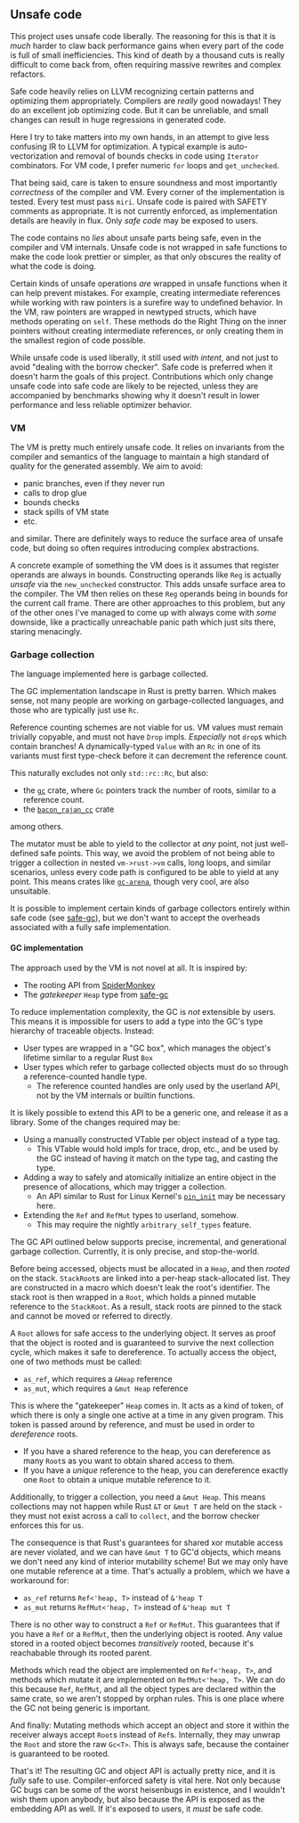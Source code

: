 ## Unsafe code

This project uses unsafe code liberally. The reasoning for this is that it is _much_ harder
to claw back performance gains when every part of the code is full of small inefficiencies.
This kind of death by a thousand cuts is really difficult to come back from, often requiring
massive rewrites and complex refactors.

Safe code heavily relies on LLVM recognizing certain patterns and optimizing them appropriately.
Compilers are _really_ good nowadays! They do an excellent job optimizing code. But it can be
unreliable, and small changes can result in huge regressions in generated code.

Here I try to take matters into my own hands, in an attempt to give less confusing IR to LLVM
for optimization. A typical example is auto-vectorization and removal of bounds checks in code
using `Iterator` combinators. For VM code, I prefer numeric `for` loops and `get_unchecked`. 

That being said, care is taken to ensure soundness and most importantly _correctness_ of the
compiler and VM. Every corner of the implementation is tested. Every test must pass `miri`.
Unsafe code is paired with SAFETY comments as appropriate. It is not currently enforced, as
implementation details are heavily in flux. Only _safe code_ may be exposed to users.

The code contains no _lies_ about unsafe parts being safe, even in the compiler and VM internals.
Unsafe code is not wrapped in safe functions to make the code look prettier or simpler, as that
only obscures the reality of what the code is doing.

Certain kinds of unsafe operations _are_ wrapped in unsafe functions when it can help prevent mistakes.
For example, creating intermediate references while working with raw pointers is a surefire way to
undefined behavior. In the VM, raw pointers are wrapped in newtyped structs, which have methods
operating on `self`. These methods do the Right Thing on the inner pointers without creating
intermediate references, or only creating them in the smallest region of code possible.

While unsafe code is used liberally, it still used _with intent_, and not just to avoid "dealing
with the borrow checker". Safe code is preferred when it doesn't harm the goals of this project.
Contributions which only change unsafe code into safe code are likely to be rejected, unless they
are accompanied by benchmarks showing why it doesn't result in lower performance and less reliable
optimizer behavior.

### VM

The VM is pretty much entirely unsafe code. It relies on invariants from the compiler and semantics
of the language to maintain a high standard of quality for the generated assembly. We aim to avoid:

- panic branches, even if they never run
- calls to drop glue
- bounds checks
- stack spills of VM state
- etc.

and similar. There are definitely ways to reduce the surface area of unsafe code, but doing so
often requires introducing complex abstractions.

A concrete example of something the VM does is it assumes that register operands are
always in bounds. Constructing operands like `Reg` is actually _unsafe_ via the `new_unchecked`
constructor. This adds unsafe surface area to the compiler. The VM then relies on these `Reg`
operands being in bounds for the current call frame. There are other approaches to this problem,
but any of the other ones I've managed to come up with always come with _some_ downside, like a
practically unreachable panic path which just sits there, staring menacingly.

### Garbage collection

The language implemented here is garbage collected.

The GC implementation landscape in Rust is pretty barren. Which makes sense, not many people are working on
garbage-collected languages, and those who are typically just use `Rc`.

Reference counting schemes are not viable for us. VM values must remain trivially copyable, and must not
have `Drop` impls. _Especially_ not `drop`s which contain branches! A dynamically-typed `Value` with
an `Rc` in one of its variants must first type-check before it can decrement the reference count.

This naturally excludes not only `std::rc::Rc`, but also:
- the [`gc`](https://docs.rs/gc/latest/gc/) crate, where `Gc` pointers track the number of roots,
  similar to a reference count.
- the [`bacon_rajan_cc`](https://docs.rs/bacon_rajan_cc/latest/bacon_rajan_cc/) crate

among others.

The mutator must be able to yield to the collector at _any_ point, not just well-defined safe points.
This way, we avoid the problem of not being able to trigger a collection in nested `vm->rust->vm` calls,
long loops, and similar scenarios, unless every code path is configured to be able to yield at any point.
This means crates like [`gc-arena`](https://docs.rs/gc-arena/latest/gc_arena/), though very cool, are also
unsuitable.

It is possible to implement certain kinds of garbage collectors entirely within safe code
(see [safe-gc](https://docs.rs/safe-gc/latest/safe_gc/)), but we don't want to accept the overheads associated
with a fully safe implementation.

#### GC implementation

The approach used by the VM is not novel at all. It is inspired by:

- The rooting API from [SpiderMonkey](https://spidermonkey.dev/)
- The _gatekeeper_ `Heap` type from [safe-gc](https://docs.rs/safe-gc/latest/safe_gc/)

To reduce implementation complexity, the GC is _not_ extensible by users. This means it is impossible for
users to add a type into the GC's type hierarchy of traceable objects. Instead:
- User types are wrapped in a "GC box", which manages the object's lifetime similar to a regular Rust `Box`
- User types which refer to garbage collected objects must do so through a reference-counted handle type.
  - The reference counted handles are only used by the userland API, not by the VM internals or builtin functions.

It is likely possible to extend this API to be a generic one, and release it as a library. Some of the changes
required may be:

- Using a manually constructed VTable per object instead of a type tag.
  - This VTable would hold impls for trace, drop, etc., and be used by the GC instead of having it match on the type tag,
    and casting the type.
- Adding a way to safely and atomically initialize an entire object in the presence of allocations, which may trigger a collection.
  - An API similar to Rust for Linux Kernel's [`pin_init`](https://docs.rs/pin-init/latest/pin_init/) may be necessary here.
- Extending the `Ref` and `RefMut` types to userland, somehow.
  - This may require the nightly `arbitrary_self_types` feature.

The GC API outlined below supports precise, incremental, and generational garbage collection.
Currently, it is only precise, and stop-the-world.

Before being accessed, objects must be allocated in a `Heap`, and then _rooted_ on the stack. `StackRoot`s are linked into a
per-heap stack-allocated list. They are constructed in a macro which doesn't leak the root's identifier.
The stack root is then wrapped in a `Root`, which holds a pinned mutable reference to the `StackRoot`. As a result,
stack roots are pinned to the stack and cannot be moved or referred to directly.

A `Root` allows for safe access to the underlying object. It serves as proof that the object is rooted and is guaranteed to
survive the next collection cycle, which makes it safe to dereference. To actually access the object, one of two methods must be called:

- `as_ref`, which requires a `&Heap` reference
- `as_mut`, which requires a `&mut Heap` reference

This is where the "gatekeeper" `Heap` comes in. It acts as a kind of token, of which there is only a single one active
at a time in any given program. This token is passed around by reference, and must be used in order to _dereference_ roots.

- If you have a shared reference to the heap, you can dereference as many `Root`s as you want to obtain shared access to them.
- If you have a _unique_ reference to the heap, you can dereference exactly one `Root` to obtain a unique mutable reference to it.

Additionally, to trigger a collection, you need a `&mut Heap`. This means collections may not happen while Rust `&T` or `&mut T` are
held on the stack - they must not exist across a call to `collect`, and the borrow checker enforces this for us.

The consequence is that Rust's guarantees for shared xor mutable access are never violated, and we can have `&mut T` to GC'd objects,
which means we don't need any kind of interior mutability scheme! But we may only have one mutable reference at a time.
That's actually a problem, which we have a workaround for:

- `as_ref` returns `Ref<'heap, T>` instead of `&'heap T`
- `as_mut` returns `RefMut<'heap, T>` instead of `&'heap mut T`

There is no other way to construct a `Ref` or `RefMut`. This guarantees that if you have a `Ref` or a `RefMut`, then the underlying
object is rooted. Any value stored in a rooted object becomes _transitively_ rooted, because it's reachabable through its rooted parent.

Methods which read the object are implemented on `Ref<'heap, T>`, and methods which mutate it are implemented on `RefMut<'heap, T>`.
We can do this because `Ref`, `RefMut`, and all the object types are declared within the same crate, so we aren't stopped by orphan rules.
This is one place where the GC not being generic is important.

And finally: Mutating methods which accept an object and store it within the receiver always accept `Root`s instead of `Ref`s.
Internally, they may unwrap the `Root` and store the raw `Gc<T>`. This is always safe, because the container is guaranteed to be rooted.

That's it! The resulting GC and object API is actually pretty nice, and it is _fully_ safe to use. Compiler-enforced safety is vital here.
Not only because GC bugs can be some of the worst heisenbugs in existence, and I wouldn't wish them upon anybody, but also because
the API is exposed as the embedding API as well. If it's exposed to users, it _must_ be safe code.


